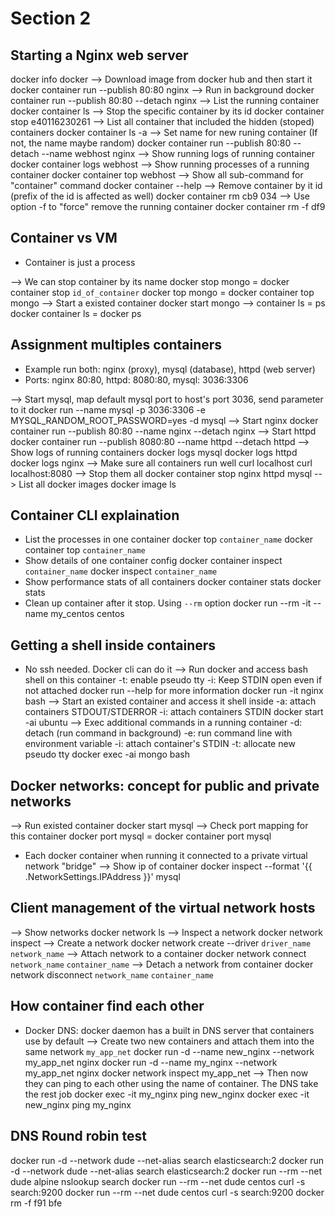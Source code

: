 # Section 2
## Starting a Nginx web server
docker info
docker
--> Download image from docker hub and then start it
docker container run --publish 80:80 nginx
--> Run in background
docker container run --publish 80:80 --detach nginx
--> List the running container
docker container ls
--> Stop the specific container by its id
docker container stop e40116230261
--> List all container that included the hidden (stoped) containers
docker container ls -a
--> Set name for new runing container (If not, the name maybe random)
docker container run --publish 80:80 --detach --name webhost nginx
--> Show running logs of running container
docker container logs webhost
--> Show running processes of a running container
docker container top webhost
--> Show all sub-command for "container" command
docker container --help
--> Remove container by it id (prefix of the id is affected as well)
docker container rm cb9 034
--> Use option -f to "force" remove the running container
docker container rm -f df9

## Container vs VM
- Container is just a process

--> We can stop container by its name
docker stop mongo = docker container stop `id_of_container`
docker top mongo = docker container top mongo
--> Start a existed container
docker start mongo
--> container ls = ps
docker container ls = docker ps

## Assignment multiples containers
- Example run both: nginx (proxy), mysql (database), httpd (web server)
- Ports: nginx 80:80, httpd: 8080:80, mysql: 3036:3306

--> Start mysql, map default mysql port to host's port 3036, send parameter to it
docker run --name mysql -p 3036:3306 -e MYSQL_RANDOM_ROOT_PASSWORD=yes -d mysql
--> Start nginx
docker container run --publish 80:80 --name nginx --detach nginx
--> Start httpd
docker container run --publish 8080:80 --name httpd --detach httpd
--> Show logs of running containers
docker logs mysql
docker logs httpd
docker logs nginx
--> Make sure all containers run well
curl localhost
curl localhost:8080
--> Stop them all
docker container stop nginx httpd mysql
--> List all docker images
docker image ls

## Container CLI explaination
- List the processes in one container
docker top `container_name`
docker container top `container_name`
- Show details of one container config
docker container inspect `container_name`
docker inspect `container_name`
- Show performance stats of all containers
docker container stats
docker stats
- Clean up container after it stop. Using `--rm` option
docker run --rm -it --name my_centos centos

## Getting a shell inside containers
- No ssh needed. Docker cli can do it
--> Run docker and access bash shell on this container
  -t: enable pseudo tty
  -i: Keep STDIN open even if not attached
  docker run --help for more information
docker run -it nginx bash
--> Start an existed container and access it shell inside
  -a: attach containers STDOUT/STDERROR
  -i: attach containers STDIN
docker start -ai ubuntu
--> Exec additional commands in a running container
  -d: detach (run command in background)
  -e: run command line with environment variable
  -i: attach container's STDIN
  -t: allocate new pseudo tty
docker exec -ai mongo bash

## Docker networks: concept for public and private networks
--> Run existed container
docker start mysql
--> Check port mapping for this container
docker port mysql = docker container port mysql
- Each docker container when running it connected to a private virtual network "bridge"
--> Show ip of container
docker inspect --format '{{ .NetworkSettings.IPAddress }}' mysql

## Client management of the virtual network hosts
--> Show networks
docker network ls
--> Inspect a network
docker network inspect
--> Create a network
docker network create --driver `driver_name` `network_name`
--> Attach network to a container
docker network connect `network_name` `container_name`
--> Detach a network from container
docker network disconnect `network_name` `container_name`

## How container find each other
- Docker DNS: docker daemon has a built in DNS server that containers use by default
--> Create two new containers and attach them into the same network `my_app_net`
docker run -d --name new_nginx --network my_app_net nginx
docker run -d --name my_nginx --network my_app_net nginx
docker network inspect my_app_net
--> Then now they can ping to each other using the name of container. The DNS take the rest job
docker exec -it my_nginx ping new_nginx
docker exec -it new_nginx ping my_nginx

## DNS Round robin test
docker run -d --network dude --net-alias search elasticsearch:2
docker run -d --network dude --net-alias search elasticsearch:2
docker run --rm --net dude alpine nslookup search
docker run --rm --net dude centos curl -s search:9200
docker run --rm --net dude centos curl -s search:9200
docker rm -f f91 bfe
